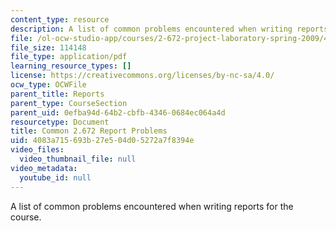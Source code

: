 ```yaml
---
content_type: resource
description: A list of common problems encountered when writing reports for the course.
file: /ol-ocw-studio-app/courses/2-672-project-laboratory-spring-2009/4083a715693b27e504d05272a7f8394e_problems.pdf
file_size: 114148
file_type: application/pdf
learning_resource_types: []
license: https://creativecommons.org/licenses/by-nc-sa/4.0/
ocw_type: OCWFile
parent_title: Reports
parent_type: CourseSection
parent_uid: 0efba94d-64b2-cbfb-4346-0684ec064a4d
resourcetype: Document
title: Common 2.672 Report Problems
uid: 4083a715-693b-27e5-04d0-5272a7f8394e
video_files:
  video_thumbnail_file: null
video_metadata:
  youtube_id: null
---
```

A list of common problems encountered when writing reports for the course.